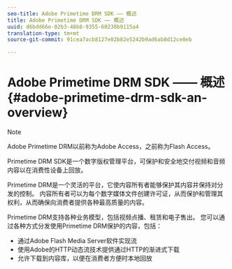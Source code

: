 ```yaml
---
seo-title: Adobe Primetime DRM SDK —— 概述
title: Adobe Primetime DRM SDK —— 概述
uuid: d6bdd66e-02b3-48b8-9355-60238b9115a4
translation-type: tm+mt
source-git-commit: 91cea7acb8127e02b82e5242b9ad6ab0d12ce0eb

---
```



# Adobe Primetime DRM SDK —— 概述 {#adobe-primetime-drm-sdk-an-overview}

>[!NOTE]
>
>Adobe Primetime DRM以前称为Adobe Access，之前称为Flash Access。

Primetime DRM SDK是一个数字版权管理平台，可保护和安全地交付视频和音频内容以在消费性设备上回放。

Primetime DRM是一个灵活的平台，它使内容所有者能够保护其内容并保持对分发的控制。 内容所有者可以为每个数字媒体文件创建许可证，从而保护和管理其权利，从而确保向消费者提供各种最高质量的内容。

Primetime DRM支持各种业务模型，包括视频点播、租赁和电子售出。 您可以通过各种方式分发使用Primetime DRM保护的内容，包括：

* 通过Adobe Flash Media Server软件实现流
* 使用Adobe的HTTP动态流技术提供通过HTTP的渐进式下载
* 允许下载到内容库，以便在消费者方便时本地回放

